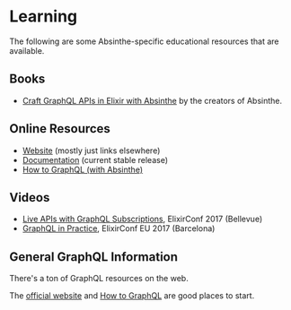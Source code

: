 # Learning

The following are some Absinthe-specific educational resources that are available.

## Books

* [Craft GraphQL APIs in Elixir with Absinthe](https://pragprog.com/book/wwgraphql/craft-graphql-apis-in-elixir-with-absinthe) by the creators of Absinthe.

## Online Resources

* [Website](https://absinthe-graphql.org) (mostly just links elsewhere)
* [Documentation](https://hexdocs.pm/absinthe) (current stable release)
* [How to GraphQL (with Absinthe)](https://www.howtographql.com/graphql-elixir/0-introduction/)

## Videos

* [Live APIs with GraphQL Subscriptions](https://www.youtube.com/watch?v=PEckzwggd78), ElixirConf 2017 (Bellevue)
* [GraphQL in Practice](https://www.youtube.com/watch?v=d2qNlXtpWXM), ElixirConf EU 2017 (Barcelona)

## General GraphQL Information

There's a ton of GraphQL resources on the web.

The [official website](https://graphql.org/) and [How to GraphQL](https://www.howtographql.com) are good places to start.
